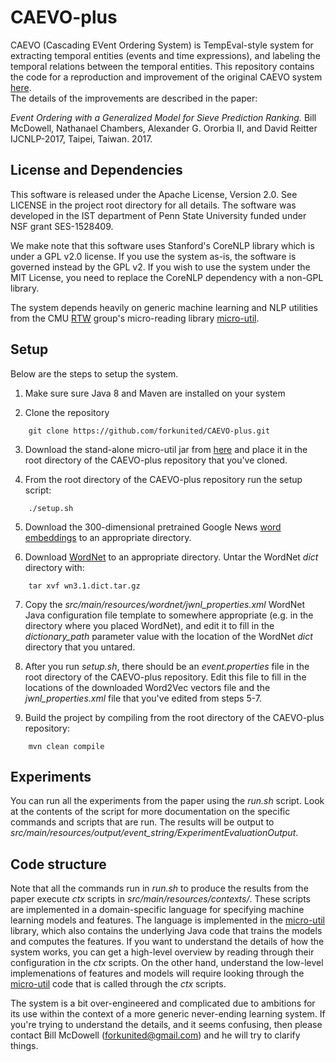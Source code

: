 # CAEVO-plus

CAEVO (Cascading EVent Ordering System) is TempEval-style system for extracting 
temporal entities (events and time expressions), and labeling the temporal relations 
between the temporal entities.  This repository contains the code for a reproduction 
and improvement of the original CAEVO system [here](https://github.com/nchambers/caevo).  
The details of the improvements are described in the paper:

*Event Ordering with a Generalized Model for Sieve Prediction Ranking.* 
Bill McDowell, Nathanael Chambers, Alexander G. Ororbia II, and David Reitter
IJCNLP-2017, Taipei, Taiwan. 2017.

License and Dependencies
------------------------
This software is released under the Apache License, Version 2.0. See LICENSE in the 
project root directory for all details. The software was developed in the IST department
of Penn State University funded under NSF grant SES-1528409.

We make note that this software uses Stanford's CoreNLP library which is under a GPL v2.0 license. 
If you use the system as-is, the software is governed instead by the GPL v2. If you wish to use 
the system under the MIT License, you need to replace the CoreNLP dependency with a 
non-GPL library.

The system depends heavily on generic machine learning and NLP utilities from the 
CMU [RTW](http://rtw.ml.cmu.edu/rtw/) group's micro-reading library 
[micro-util](https://github.com/forkunited/micro-util/tree/standalone-caevo/).

Setup
-----

Below are the steps to setup the system.

1. Make sure sure Java 8 and Maven are installed on your system

2. Clone the repository 
```
    git clone https://github.com/forkunited/CAEVO-plus.git
```
3. Download the stand-alone micro-util jar from 
[here](https://drive.google.com/file/d/0B6nD4za_hvG1UXltNWJVSS1aRjQ/view?usp=sharing) 
and place it in the root directory of the CAEVO-plus repository that 
you've cloned. 

4. From the root directory of the CAEVO-plus repository run the setup script:
```
    ./setup.sh
```
5. Download the 300-dimensional pretrained Google News 
[word embeddings](https://code.google.com/archive/p/word2vec/) to an appropriate 
directory.

6. Download [WordNet](http://wordnetcode.princeton.edu/wn3.1.dict.tar.gz) to
an appropriate directory.  Untar the WordNet *dict* directory with:
```
    tar xvf wn3.1.dict.tar.gz
```
7. Copy the *src/main/resources/wordnet/jwnl_properties.xml* WordNet Java configuration file
template to somewhere appropriate (e.g. in the directory where you placed WordNet), and 
edit it to fill in the *dictionary_path* parameter value with the location of the WordNet
*dict* directory that you untared. 

8. After you run *setup.sh*, there should be an *event.properties* file in the root directory
of the CAEVO-plus repository.  Edit this file to fill in the locations of the downloaded
Word2Vec vectors file and the *jwnl_properties.xml* file that you've edited from steps 5-7.

9. Build the project by compiling from the root directory of the CAEVO-plus repository:
```
    mvn clean compile
```
Experiments
-----------
You can run all the experiments from the paper using the *run.sh* script.  Look at the contents
of the script for more documentation on the specific commands and scripts that are run.  The results
will be output to *src/main/resources/output/event_string/ExperimentEvaluationOutput*.

Code structure
--------------
Note that all the commands run in *run.sh* to produce the results from the paper execute *ctx*
scripts in *src/main/resources/contexts/*.  These scripts are implemented in a domain-specific 
language for specifying machine learning models and features.  The language is implemented in the
[micro-util](https://github.com/forkunited/micro-util/tree/standalone-caevo/) library, which also
contains the underlying Java code that trains the models and computes the features.  If you want 
to understand the details of how the system works, you can get a high-level overview by reading 
through their configuration in the *ctx* scripts.  On the other hand, understand the low-level
implemenations of features and models will require looking through the 
[micro-util](https://github.com/forkunited/micro-util/tree/standalone-caevo/) code that is called
through the *ctx* scripts.

The system is a bit over-engineered and complicated due to ambitions for its use within the context
of a more generic never-ending learning system.  If you're trying to understand the details,
and it seems confusing, then please contact Bill McDowell (forkunited@gmail.com) and he will try
to clarify things.  



